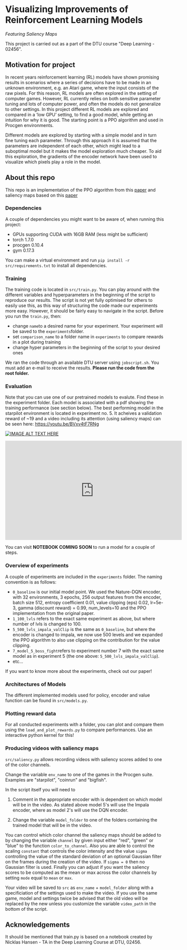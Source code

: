 # Visualizing Improvements of Reinforcement Learning Models
*Featuring Saliency Maps*

This project is carried out as a part of the DTU course "Deep Learning - 02456".

## Motivation for project
In recent years reinforcement learning (RL) models have shown
promising results in scenarios where a series of decisions have to be
made in an unknown environment, e.g. an Atari game, where the input
consists of the raw pixels. For this reason, RL models are often
explored in the setting of computer games.
However, RL currently relies on both sensitive parameter tuning and
lots of computer power, and often the models do not generalize to other
settings.
In this project different RL models are explored and compared in a ‘low
GPU’ setting, to find a good model, while getting an intuition for why it
is good. The starting point is a PPO algorithm and used in Procgen
environments. 

Different models are explored by starting with a simple model and in
turn fine tuning each parameter. Through this approach it is assumed
that the parameters are independent of each other, which might lead to
a suboptimal model but it makes the model exploration much cheaper.
To aid this exploration, the gradients of the encoder network have been
used to visualize which pixels play a role in the model.

## About this repo
This repo is an implementation of the PPO algorithm from this [paper](https://arxiv.org/pdf/1707.06347.pdf) and saliency maps based on this [paper](https://arxiv.org/pdf/1711.00138.pdf)


### Dependencies
A couple of dependencies you might want to be aware of, when running this project:
- GPUs supporting CUDA with 16GB RAM (less might be sufficient)
- torch 1.7.0
- procgen 0.10.4
- gym 0.17.3

You can make a virtual environment and run `pip install -r src/requirements.txt` to install all dependencies. 

### Training
The training code is located in ``src/train.py``. You can play around with the different variables and hyperparameters in the beginning of the script to reproduce our results. The script is not yet fully optimised for others to easily use this, as this way of structuring the code made our experiments more easy. However, it should be fairly easy to navigate in the script. Before you run the ``train.py``, then:
- change ``name``to a desired name for your experiment. Your experiment will be saved to the ``experiments``folder.
- set ``comparison_name`` to a folder name in ``experiments`` to compare rewards in a plot during training 
- change hyper parameters in the beginning of the script to your desired ones

We ran the code through an available DTU server using ``jobscript.sh``. You must add an e-mail to receive the results. **Please run the code from the root folder.**

### Evaluation
Note that you can use one of our pretrained models to evalute. Find these in the experiment folder. Each model is associated with a pdf showing the training performance (see section below). The best performing model in the starpilot environment is located in experiment no. 5. It acheives a validation reward of ~19 and a video including its attention (using saliency maps) can be seen here: https://youtu.be/BVxv4tF7RNg

[![IMAGE ALT TEXT HERE](https://img.youtube.com/vi/BVxv4tF7RNg/0.jpg)](https://youtu.be/BVxv4tF7RNg)

<iframe width="560" height="315" src="https://www.youtube.com/embed/BVxv4tF7RNg" frameborder="0" allow="accelerometer; autoplay; clipboard-write; encrypted-media; gyroscope; picture-in-picture" allowfullscreen></iframe>

You can visit **NOTEBOOK COMING SOON** to run a model for a couple of steps. 


### Overview of experiments
A couple of experiments are included in the ``experiments`` folder. The naming convention is as follows:
- ``0_baseline`` is our initial model point. We used the Nature-DQN encoder, with 32 environments, 3 epochs, 256 output features from the encoder, batch size 512, entropy coefficient 0.01, value clipping (eps) 0.02, lr=5e-3, gamma (discount reward) = 0.99, num_levels=10 and the PPO implementation from the original paper.
- ``1_100_lvls`` refers to the exact same experiment as above, but where number of lvls is changed to 100.
- ``5_500_lvls_impala_valClip`` is the same as ``0_baseline``, but where the encoder is changed to impala, we now use 500 levels and we expanded the PPO algorithm to also use clipping on the contribution for the value clipping. 
- ``7_model_5_boss_fight``refers to experiment number 7 with the exact same model as in experiment 5 (the one above: ``5_500_lvls_impala_valClip``). 
- etc...

If you want to know more about the experiments, check out our paper!


### Architectures of Models
The different implemented models used for policy, encoder and value function can be found in ``src/models.py``.


### Plotting reward data
For all conducted experiments with a folder, you can plot and compare them using the ``load_and_plot_rewards.py`` to compare performances. Use an interactive python kernel for this!



### Producing videos with saliency maps
`src/saliency.py` allows recording videos with saliency scores added to one of the color channels. 

Change the variable `env_name` to one of the games in the Procgen suite. Examples are "starpilot", "coinrun" and "bigfish". 

In the script itself you will need to 

1. Comment in the appropriate encoder with is dependent on which model will be in the video. As stated above model 5's will use the Impala encoder, where as model 2's will use the DQN encoder. 

2. Change the variable `model_folder` to one of the folders containing the trained model that will be in the video. 

You can control which color channel the saliency maps should be added to by changing the variable `channel` by given input either "red", "green" or "blue" to the function `color_to_channel`. Also you are able to control the scaling `constant` that controls the color intensity and the value `sigma` controlling the value of the standard deviation of an optional Gaussian filter on the frames during the creation of the video. If `sigma = 0` then no Gaussian filter is used. Finally you can adjust if you want the saliency scores to be computed as the mean or max across the color channels by setting `mode` equal to `mean` or `max`.

Your video will be saved to `src` as `env_name` + `model_folder` along with a specificiation of the settings used to make the video. If you use the same game, model and settings twice be advised that the old video will be replaced by the new unless you customize the variable `video_path` in the bottom of the script.

## Acknowledgements
It should be mentioned that train.py is based on a notebook created by Nicklas Hansen - TA in the Deep Learning Course at DTU, 02456.
